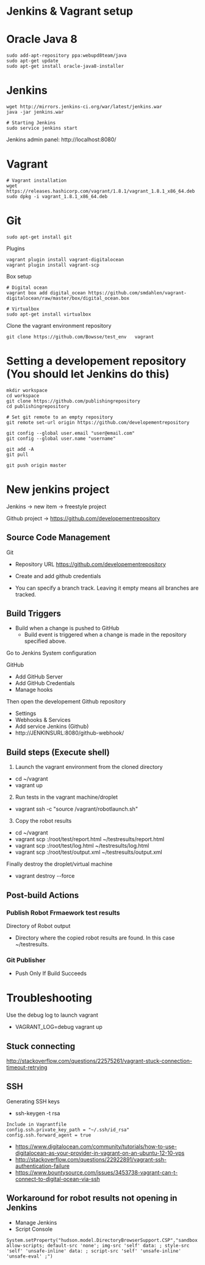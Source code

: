 # Jenkins & Vagrant setup

# Oracle Java 8

```shell
sudo add-apt-repository ppa:webupd8team/java
sudo apt-get update
sudo apt-get install oracle-java8-installer
```

# Jenkins

```shell
wget http://mirrors.jenkins-ci.org/war/latest/jenkins.war
java -jar jenkins.war

# Starting Jenkins
sudo service jenkins start
```
Jenkins admin panel: http://localhost:8080/

# Vagrant
```shell
# Vagrant installation
wget https://releases.hashicorp.com/vagrant/1.8.1/vagrant_1.8.1_x86_64.deb
sudo dpkg -i vagrant_1.8.1_x86_64.deb
```

# Git
```shell
sudo apt-get install git
```

Plugins
```shell
vagrant plugin install vagrant-digitalocean
vagrant plugin install vagrant-scp
```

Box setup
```shell
# Digital ocean
vagrant box add digital_ocean https://github.com/smdahlen/vagrant-digitalocean/raw/master/box/digital_ocean.box

# Virtualbox
sudo apt-get install virtualbox
```
Clone the vagrant environment repository
```shell
git clone https://github.com/Bowsse/test_env   vagrant
```

# Setting a developement repository (You should let Jenkins do this)
```shell
mkdir workspace
cd workspace
git clone https://github.com/publishingrepository
cd publishingrepository

# Set git remote to an empty repository
git remote set-url origin https://github.com/developementrepository

git config --global user.email "user@email.com"
git config --global user.name "username"

git add -A
git pull

git push origin master
```

# New jenkins project
Jenkins -> new item -> freestyle project

Github project -> https://github.com/developementrepository

## Source Code Management
Git
* Repository URL https://github.com/developementrepository

* Create and add github credentials

* You can specify a branch track. Leaving it empty means all branches are tracked.

## Build Triggers
* Build when a change is pushed to GitHub
    * Build event is triggered when a change is made in the repository specified above.

Go to Jenkins System configuration

GitHub
* Add GitHub Server
* Add GitHub Credentials
* Manage hooks

Then open the developement Github repository
* Settings
* Webhooks & Services
* Add service Jenkins (Github)
* http://JENKINSURL:8080/github-webhook/

## Build steps (Execute shell)

1. Launch the vagrant environment from the cloned directory

  * cd ~/vagrant
  * vagrant up

2. Run tests in the vagrant machine/droplet

  * vagrant ssh -c "source /vagrant/robotlaunch.sh"

3. Copy the robot results

  * cd ~/vagrant
  * vagrant scp :/root/test/report.html ~/testresults/report.html
  * vagrant scp :/root/test/log.html ~/testresults/log.html
  * vagrant scp :/root/test/output.xml ~/testresults/output.xml

Finally destroy the droplet/virtual machine
  * vagrant destroy --force

## Post-build Actions
### Publish Robot Frmaework test results
Directory of Robot output 
* Directory where the copied robot results are found. In this case ~/testresults.

### Git Publisher
* Push Only If Build Succeeds
 
# Troubleshooting

Use the debug log to launch vagrant
* VAGRANT_LOG=debug vagrant up

## Stuck connecting
http://stackoverflow.com/questions/22575261/vagrant-stuck-connection-timeout-retrying

## SSH
Generating SSH keys
* ssh-keygen -t rsa

```shell
Include in Vagrantfile
config.ssh.private_key_path = "~/.ssh/id_rsa"
config.ssh.forward_agent = true
```

* https://www.digitalocean.com/community/tutorials/how-to-use-digitalocean-as-your-provider-in-vagrant-on-an-ubuntu-12-10-vps
* http://stackoverflow.com/questions/22922891/vagrant-ssh-authentication-failure
* https://www.bountysource.com/issues/3453738-vagrant-can-t-connect-to-digital-ocean-via-ssh

## Workaround for robot results not opening in Jenkins
* Manage Jenkins
* Script Console
```
System.setProperty("hudson.model.DirectoryBrowserSupport.CSP","sandbox allow-scripts; default-src 'none'; img-src 'self' data: ; style-src 'self' 'unsafe-inline' data: ; script-src 'self' 'unsafe-inline' 'unsafe-eval' ;")
```

